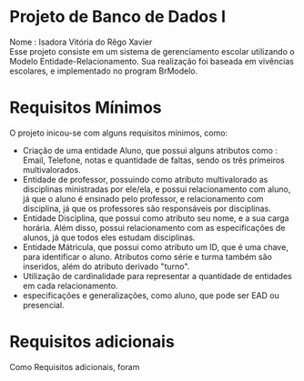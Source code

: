 # Projeto de Banco de Dados I
Nome : Isadora Vitória do Rêgo Xavier <br/> 
Esse projeto consiste em um sistema de gerenciamento escolar utilizando o Modelo Entidade-Relacionamento. Sua realização foi baseada em vivências escolares, e implementado no program BrModelo. 

# Requisitos Mínimos
O projeto inicou-se com alguns requisitos mínimos, como:

- Criação de uma entidade Aluno, que possui alguns atributos como : Email, Telefone, notas e quantidade de faltas, sendo os três primeiros multivalorados.
- Entidade de professor, possuindo como atributo multivalorado as disciplinas ministradas por ele/ela, e possui relacionamento com aluno, já que o aluno é ensinado pelo professor, e relacionamento com disciplina, já que os professores são responsáveis por disciplinas.
- Entidade Disciplina, que possui como atributo seu nome, e a sua carga horária. Além disso, possui relacionamento com as especificações de alunos, já que todos eles estudam disciplinas.
- Entidade Mátricula, que possui como atributo um ID, que é uma chave, para identificar o aluno. Atributos como série e turma também são inseridos, além do atributo derivado "turno".
- Utilização de cardinalidade para representar a quantidade de entidades em cada relacionamento.
- especificações e generalizações, como aluno, que pode ser EAD ou presencial.

# Requisitos adicionais
Como Requisitos adicionais, foram

